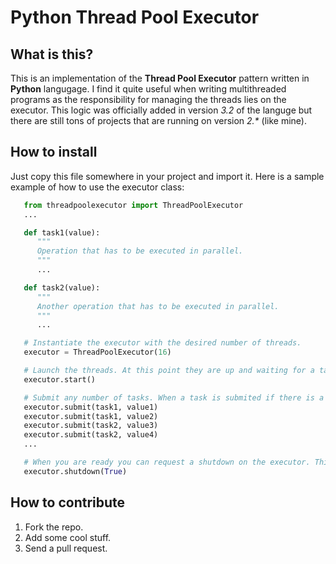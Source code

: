 # Python Thread Pool Executor
## What is this?
This is an implementation of the **Thread Pool Executor** pattern written in **Python** langugage. I find it quite useful when writing multithreaded programs as the responsibility for managing the threads lies on the executor. This logic was officially added in version *3.2* of the languge but there are still tons of projects that are running on version *2.\** (like mine).

## How to install
Just copy this file somewhere in your project and import it. Here is a sample example of how to use the executor class:
```python
   from threadpoolexecutor import ThreadPoolExecutor
   ...

   def task1(value):
      """
      Operation that has to be executed in parallel.
      """
      ...

   def task2(value):
      """
      Another operation that has to be executed in parallel.
      """
      ...

   # Instantiate the executor with the desired number of threads.
   executor = ThreadPoolExecutor(16)

   # Launch the threads. At this point they are up and waiting for a task to be submitted for an execution.
   executor.start()

   # Submit any number of tasks. When a task is submited if there is a waiting thread, it starts executing it, otherwise - the tasks remains in a queue. Once a thread becomes available it checks in the queue for pending tasks.
   executor.submit(task1, value1)
   executor.submit(task1, value2)
   executor.submit(task2, value3)
   executor.submit(task2, value4)
   ...

   # When you are ready you can request a shutdown on the executor. This does not happen immediately. The executor will stop when there is no pending task in the queue. However after the shutdown is initiated no new task can be submitted. You can pass an optional argument to the method that indicates if you want to block the current thread and wait for the executor to be completely stopped or you want this process to happen in the background while the current thread continues its execution.
   executor.shutdown(True)
```

## How to contribute
1. Fork the repo.
1. Add some cool stuff.
1. Send a pull request.
